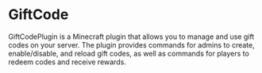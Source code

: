 # GiftCode
GiftCodePlugin is a Minecraft plugin that allows you to manage and use gift codes on your server. The plugin provides commands for admins to create, enable/disable, and reload gift codes, as well as commands for players to redeem codes and receive rewards.
